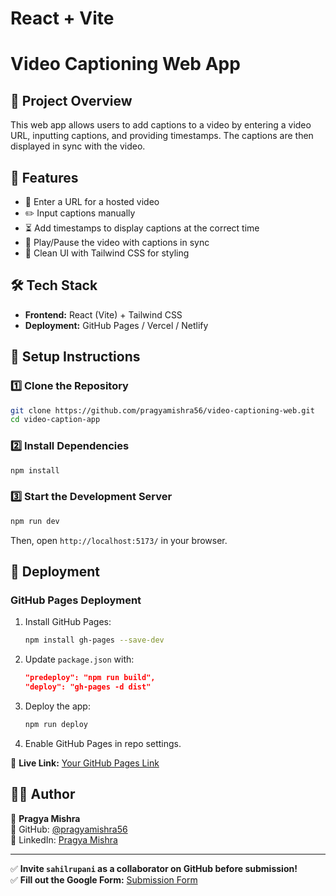 # React + Vite
# Video Captioning Web App

## 🚀 Project Overview
This web app allows users to add captions to a video by entering a video URL, inputting captions, and providing timestamps. The captions are then displayed in sync with the video.

## 🎯 Features
- 📌 Enter a URL for a hosted video
- ✏️ Input captions manually
- ⏳ Add timestamps to display captions at the correct time
- 🎥 Play/Pause the video with captions in sync
- 🎨 Clean UI with Tailwind CSS for styling

## 🛠️ Tech Stack
- **Frontend:** React (Vite) + Tailwind CSS
- **Deployment:** GitHub Pages / Vercel / Netlify

## 🔧 Setup Instructions

### **1️⃣ Clone the Repository**
```sh
git clone https://github.com/pragyamishra56/video-captioning-web.git
cd video-caption-app
```

### **2️⃣ Install Dependencies**
```sh
npm install
```

### **3️⃣ Start the Development Server**
```sh
npm run dev
```
Then, open `http://localhost:5173/` in your browser.

## 🚀 Deployment
### **GitHub Pages Deployment**
1. Install GitHub Pages:
   ```sh
   npm install gh-pages --save-dev
   ```
2. Update `package.json` with:
   ```json
   "predeploy": "npm run build",
   "deploy": "gh-pages -d dist"
   ```
3. Deploy the app:
   ```sh
   npm run deploy
   ```
4. Enable GitHub Pages in repo settings.

🔗 **Live Link:** [Your GitHub Pages Link](https://pragyamishra56.github.io/video-captioning-web/)

## 👨‍💻 Author
👤 **Pragya Mishra**  
📌 GitHub: [@pragyamishra56](https://github.com/pragyamishra56)  
📌 LinkedIn: [Pragya Mishra](https://www.linkedin.com/in/pragya-mishra)

---
✅ **Invite `sahilrupani` as a collaborator on GitHub before submission!**  
✅ **Fill out the Google Form:** [Submission Form](https://docs.google.com/forms/d/e/1FAIpQLSf2iommfyMs27jjZTSDsT5HsFNZ_b2U4txVXbQiAFVlGkjlow/viewform)


